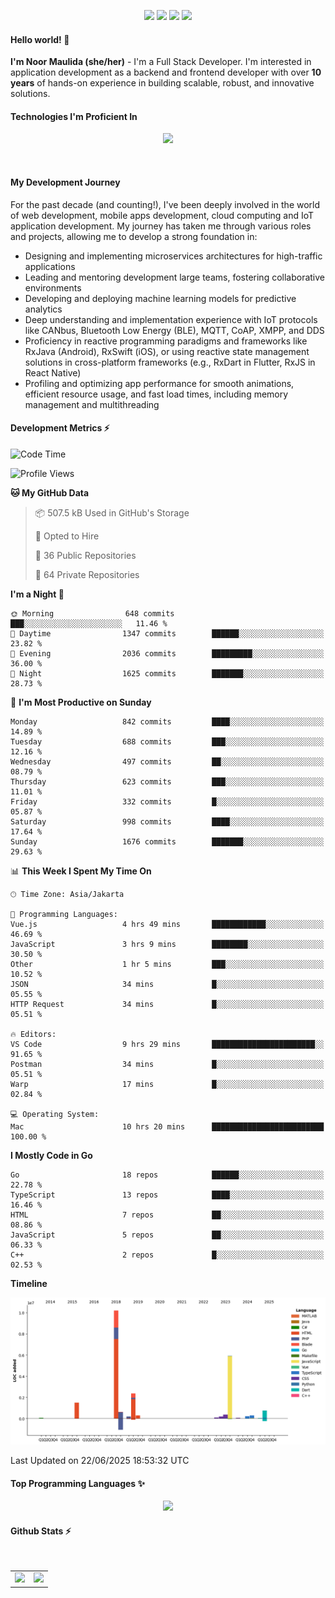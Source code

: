<p align="center">
  <img src="https://dev.discordprofiles.me/badge/status/814439552055771206?simple=true">
  <img src="https://dev.discordprofiles.me/badge/playing/814439552055771206">
  <img src="https://dev.discordprofiles.me/badge/vscode/814439552055771206">
  <img src="https://dev.discordprofiles.me/badge/spotify/814439552055771206">
</p>

#### Hello world! 👋
**I'm Noor Maulida (she/her)** - I'm a Full Stack Developer. I'm interested in application development as a backend and frontend developer with over **10 years** of hands-on experience in building scalable, robust, and innovative solutions.

#### Technologies I'm Proficient In
<p align="center">
  <img src="https://skillicons.dev/icons?i=go,laravel,nodejs,vue,react,flutter,python,mongodb,docker,aws,gcp" />
</p>
<br>

#### My Development Journey
For the past decade (and counting!), I've been deeply involved in the world of web development, mobile apps development, cloud computing and IoT application development. My journey has taken me through various roles and projects, allowing me to develop a strong foundation in:

* Designing and implementing microservices architectures for high-traffic applications
* Leading and mentoring development large teams, fostering collaborative environments
* Developing and deploying machine learning models for predictive analytics
* Deep understanding and implementation experience with IoT protocols like CANbus, Bluetooth Low Energy (BLE), MQTT, CoAP, XMPP, and DDS
* Proficiency in reactive programming paradigms and frameworks like RxJava (Android), RxSwift (iOS), or using reactive state management solutions in cross-platform frameworks (e.g., RxDart in Flutter, RxJS in React Native)
* Profiling and optimizing app performance for smooth animations, efficient resource usage, and fast load times, including memory management and multithreading

#### Development Metrics ⚡
<!--START_SECTION:waka-->
![Code Time](http://img.shields.io/badge/Code%20Time-1%2C091%20hrs%2049%20mins-blue)

![Profile Views](http://img.shields.io/badge/Profile%20Views-0-blue)

**🐱 My GitHub Data** 

> 📦 507.5 kB Used in GitHub's Storage 
 > 
> 💼 Opted to Hire
 > 
> 📜 36 Public Repositories 
 > 
> 🔑 64 Private Repositories 
 > 
**I'm a Night 🦉** 

```text
🌞 Morning                648 commits         ███░░░░░░░░░░░░░░░░░░░░░░   11.46 % 
🌆 Daytime                1347 commits        ██████░░░░░░░░░░░░░░░░░░░   23.82 % 
🌃 Evening                2036 commits        █████████░░░░░░░░░░░░░░░░   36.00 % 
🌙 Night                  1625 commits        ███████░░░░░░░░░░░░░░░░░░   28.73 % 
```
📅 **I'm Most Productive on Sunday** 

```text
Monday                   842 commits         ████░░░░░░░░░░░░░░░░░░░░░   14.89 % 
Tuesday                  688 commits         ███░░░░░░░░░░░░░░░░░░░░░░   12.16 % 
Wednesday                497 commits         ██░░░░░░░░░░░░░░░░░░░░░░░   08.79 % 
Thursday                 623 commits         ███░░░░░░░░░░░░░░░░░░░░░░   11.01 % 
Friday                   332 commits         █░░░░░░░░░░░░░░░░░░░░░░░░   05.87 % 
Saturday                 998 commits         ████░░░░░░░░░░░░░░░░░░░░░   17.64 % 
Sunday                   1676 commits        ███████░░░░░░░░░░░░░░░░░░   29.63 % 
```


📊 **This Week I Spent My Time On** 

```text
🕑︎ Time Zone: Asia/Jakarta

💬 Programming Languages: 
Vue.js                   4 hrs 49 mins       ████████████░░░░░░░░░░░░░   46.69 % 
JavaScript               3 hrs 9 mins        ████████░░░░░░░░░░░░░░░░░   30.50 % 
Other                    1 hr 5 mins         ███░░░░░░░░░░░░░░░░░░░░░░   10.52 % 
JSON                     34 mins             █░░░░░░░░░░░░░░░░░░░░░░░░   05.55 % 
HTTP Request             34 mins             █░░░░░░░░░░░░░░░░░░░░░░░░   05.51 % 

🔥 Editors: 
VS Code                  9 hrs 29 mins       ███████████████████████░░   91.65 % 
Postman                  34 mins             █░░░░░░░░░░░░░░░░░░░░░░░░   05.51 % 
Warp                     17 mins             █░░░░░░░░░░░░░░░░░░░░░░░░   02.84 % 

💻 Operating System: 
Mac                      10 hrs 20 mins      █████████████████████████   100.00 % 
```

**I Mostly Code in Go** 

```text
Go                       18 repos            ██████░░░░░░░░░░░░░░░░░░░   22.78 % 
TypeScript               13 repos            ████░░░░░░░░░░░░░░░░░░░░░   16.46 % 
HTML                     7 repos             ██░░░░░░░░░░░░░░░░░░░░░░░   08.86 % 
JavaScript               5 repos             ██░░░░░░░░░░░░░░░░░░░░░░░   06.33 % 
C++                      2 repos             █░░░░░░░░░░░░░░░░░░░░░░░░   02.53 % 
```



**Timeline**

![Lines of Code chart](https://raw.githubusercontent.com/noormaulida/noormaulida/main/assets/bar_graph.png)


 Last Updated on 22/06/2025 18:53:32 UTC
<!--END_SECTION:waka-->

#### Top Programming Languages ✨
<p align="center">
  <img src="https://api.githubtrends.io/user/svg/noormaulida/langs?time_range=one_year&include_private=true&compact=true&theme=dark" />
</p>

#### Github Stats ⚡
<p align="center">
  <table>
    <tr>
      <td>
        <img src="https://github-readme-streak-stats.herokuapp.com?user=noormaulida&theme=react&hide_border=true&mode=weekly" height="180" />
      </td>
      <td>
        <img src="https://github-readme-stats.vercel.app/api?username=noormaulida&theme=react&count_private=true&hide_border=true&line_height=20" height="180"/>
      </td>
    </tr>
</p>
<br>
